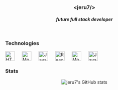 
<br>

<h3 align="center"> &lt;jeru7/&gt; </h3>
<h4 style="font-style: italic;" align="center">future full stack developer</h4>

<br>

### Technologies 
<img align="left" alt="HTML" width="30px" style="padding-right: 20px;" src="https://cdn.jsdelivr.net/gh/devicons/devicon@latest/icons/html5/html5-original.svg">
<img align="left" alt="MongoDB" width="30px" style="padding-right: 20px;"
<img align="left" alt="CSS" width="30px" style="padding-right: 20px;" src="https://cdn.jsdelivr.net/gh/devicons/devicon@latest/icons/css3/css3-original.svg">
<img align="left" alt="JavaScript" width="30px" style="padding-right: 20px;" src="https://cdn.jsdelivr.net/gh/devicons/devicon@latest/icons/javascript/javascript-original.svg">
<img align="left" alt="ReactJS" width="30px" style="padding-right: 20px;" src="https://cdn.jsdelivr.net/gh/devicons/devicon@latest/icons/react/react-original.svg">
<img align="left" alt="MongoDB" width="30px" style="padding-right: 20px;" src="https://cdn.jsdelivr.net/gh/devicons/devicon@latest/icons/mongodb/mongodb-plain-wordmark.svg" />
<img alt="JavaScript" width="30px" style="padding-right: 20px;" src="https://cdn.jsdelivr.net/gh/devicons/devicon@latest/icons/nodejs/nodejs-plain-wordmark.svg" />

### Stats
<div style="text-align: center">

![jeru7's GitHub stats](https://github-readme-stats.vercel.app/api?username=jeru7&show_icons=true&theme=graywhite)

</div>
